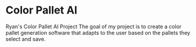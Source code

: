 # Color Pallet AI
Ryan's Color Pallet AI Project
The goal of my project is to create a color pallet generation software that adapts to the user based on the pallets they select and save.
